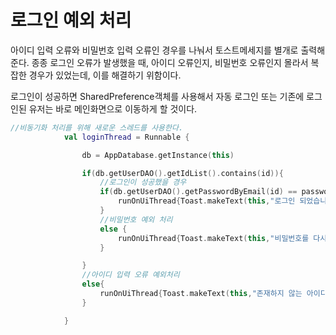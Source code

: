 # 로그인 예외 처리

<div>아이디 입력 오류와 비밀번호 입력 오류인 경우를 나눠서 토스트메세지를 별개로 출력해준다. 종종 로그인 오류가 발생했을 때, 아이디 오류인지, 비밀번호 오류인지 몰라서 복잡한 경우가 있었는데, 이를 해결하기 위함이다.
</div>

로그인이 성공하면 SharedPreference객체를 사용해서 자동 로그인 또는 기존에 로그인된 유저는 바로 메인화면으로 이동하게 할 것이다.

~~~kotlin
//비동기화 처리를 위해 새로운 스레드를 사용한다.
            val loginThread = Runnable {

                db = AppDatabase.getInstance(this)

                if(db.getUserDAO().getIdList().contains(id)){
                    //로그인이 성공했을 경우
                    if(db.getUserDAO().getPasswordByEmail(id) == password){
                        runOnUiThread{Toast.makeText(this,"로그인 되었습니다.",Toast.LENGTH_SHORT).show()}
                    }
                    //비밀번호 예외 처리
                    else {
                        runOnUiThread{Toast.makeText(this,"비밀번호를 다시 입력하세요.",Toast.LENGTH_SHORT).show()}
                    }

                }
                //아이디 입력 오류 예외처리
                else{
                    runOnUiThread{Toast.makeText(this,"존재하지 않는 아이디입니다.",Toast.LENGTH_SHORT).show()}
                }

            }
~~~
